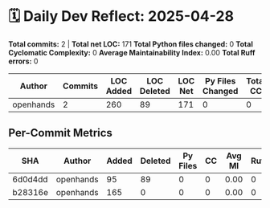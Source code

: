 # 🗓️ Daily Dev Reflect: 2025-04-28

**Total commits:** 2  |  **Total net LOC:** 171
**Total Python files changed:** 0
**Total Cyclomatic Complexity:** 0
**Average Maintainability Index:** 0.00
**Total Ruff errors:** 0

| Author | Commits | LOC Added | LOC Deleted | LOC Net | Py Files Changed | Total CC | Avg MI | Ruff Errors |
|------|-------|---------|-----------|-------|----------------|--------|------|-----------|
| openhands | 2 | 260 | 89 | 171 | 0 | 0 | 0.00 | 0 |

## Per-Commit Metrics

| SHA | Author | Added | Deleted | Py Files | CC | Avg MI | Ruff |
|---|------|-----|-------|--------|--|------|----|
| 6d0d4dd | openhands | 95 | 89 | 0 | 0 | 0.00 | 0 |
| b28316e | openhands | 165 | 0 | 0 | 0 | 0.00 | 0 |
